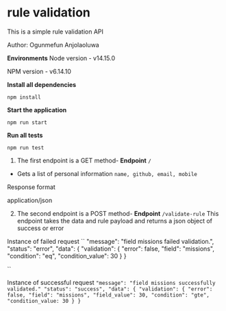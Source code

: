 # rule validation
This is a simple rule validation API

Author: Ogunmefun Anjolaoluwa

**Environments**
Node version - v14.15.0

NPM version - v6.14.10

**Install all dependencies**
```
npm install
```
**Start the application**
```
npm run start
```

**Run all tests**
```
npm run test
```

1) The first endpoint is a GET method-
**Endpoint**
``
/
``
- Gets a list of personal information
``
    name,
    github,
    email,
    mobile
``


Response format

application/json

2) The second endpoint is a POST method-
**Endpoint**
``
/validate-rule
``
This endpoint takes the data and rule payload and returns a json object of success or error

Instance of failed request
``
 "message": "field missions failed validation.",
    "status": "error",
    "data": {
        "validation": {
            "error": false,
            "field": "missions",
            "condition": "eq",
            "condition_value": 30
        }
    }

``

Instance of successful request
``
 "message": "field missions successfully validated."
  "status": "success",
  "data": {
    "validation": {
      "error": false,
      "field": "missions",
      "field_value": 30,
      "condition": "gte",
      "condition_value: 30
    }
  }
``
